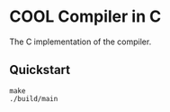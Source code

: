 # COOL Compiler in C

The C implementation of the compiler.

## Quickstart

```console
make
./build/main
```
